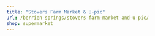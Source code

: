 ```yaml
---
title: "Stovers Farm Market & U-pic"
url: /berrien-springs/stovers-farm-market-and-u-pic/
shop: supermarket
---
```

